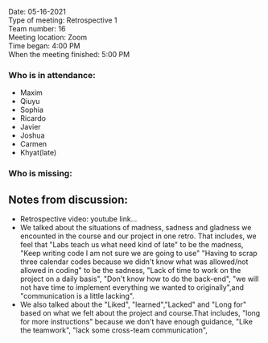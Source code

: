 Date: 05-16-2021 <br>
Type of meeting: Retrospective 1 <br>
Team number: 16 <br>
Meeting location: Zoom <br>
Time began: 4:00 PM <br> 
When the meeting finished: 5:00 PM

### Who is in attendance:
- Maxim
- Qiuyu
- Sophia
- Ricardo
- Javier
- Joshua
- Carmen
- Khyat(late)

### Who is missing:

## Notes from discussion:
- Retrospective video: youtube link...
- We talked about the situations of madness, sadness and gladness we encounted in the course and our project in one retro. That includes, we feel that "Labs teach us what need kind of late" to be the madness, "Keep writing code I am not sure we are going to use" "Having to scrap three calendar codes because we didn't know what was allowed/not allowed in coding" to be the sadness, "Lack of time to work on the project on a daily basis", "Don't know how to do the back-end", "we will not have time to implement everything we wanted to originally",and "communication is a little lacking".
- We also talked about the "Liked", "learned","Lacked" and "Long for" based on what we felt about the project and course.That includes, "long for more instructions" because we don't have enough guidance, "Like the teamwork", "lack some cross-team communication", 
